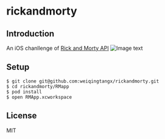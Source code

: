 # rickandmorty

## Introduction

An iOS chanllenge of
[Rick and Morty API](https://rickandmortyapi.com)
![Image text](https://github.com/weiqingtangx/rickandmorty/ScreenShot.jpeg)

## Setup

```terminal
$ git clone git@github.com:weiqingtangx/rickandmorty.git
$ cd rickandmorty/RMapp
$ pod install
$ open RMApp.xcworkspace 
```

## License

MIT
